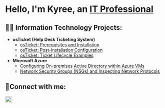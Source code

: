 <h1>Hello, I'm Kyree, an <a href="https://www.linkedin.com/in/kyree-coleman-844821272/">IT Professional</a></h1>

<h2>👨‍💻 Information Technology Projects:</h2>

- <b>osTicket (Help Desk Ticketing System)</b>
  - [osTicket: Prerequisites and Installation](https://github.com/Kyree30/osticket-prereqs)
  - [osTicket: Post-Installation Configuration](https://github.com/Kyree30/post-install-config)
  - [osTicket: Ticket Lifecycle Examples](https://github.com/Kyree30/ticket-lifecycle)
- <b>Microsoft Azure</b>
  - [Configuring On-premises Active Directory within Azure VMs](https://github.com/Kyree30/configure-ad)
  - [Network Security Groups (NSGs) and Inspecting Network Protocols](https://github.com/Kyree30/azure-network-protocols)

<h2>🤳Connect with me:</h2>

[<img align="left" alt="Kyree | LinkedIn" width="22px" src="https://cdn.jsdelivr.net/npm/simple-icons@v3/icons/linkedin.svg" />][linkedin]


[linkedin]: https://www.linkedin.com/in/kyree-coleman-844821272/
